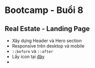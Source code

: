 # Bootcamp - Buổi 8
## Real Estate - Landing Page
- Xây dựng Header và Hero section
- Responsive trên desktop và mobile
- `::before` và `::after`
- Lấy icon tại [đây](https://ionic.io/ionicons)
- 